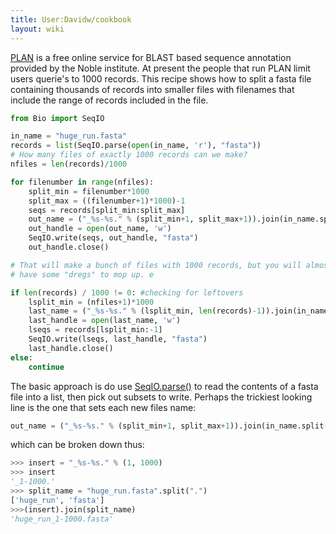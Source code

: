 ```yaml
---
title: User:Davidw/cookbook
layout: wiki
---
```


[PLAN](http://bioinfo.noble.org/plan) is a free online service for BLAST
based sequence annotation provided by the Noble institute. At present
the people that run PLAN limit users querie's to 1000 records. This
recipe shows how to split a fasta file containing thousands of records
into smaller files with filenames that include the range of records
included in the file.

``` python
from Bio import SeqIO

in_name = "huge_run.fasta"
records = list(SeqIO.parse(open(in_name, 'r'), "fasta"))
# How many files of exactly 1000 records can we make?
nfiles = len(records)/1000

for filenumber in range(nfiles):
    split_min = filenumber*1000 
    split_max = ((filenumber+1)*1000)-1
    seqs = records[split_min:split_max]
    out_name = ("_%s-%s." % (split_min+1, split_max+1)).join(in_name.split("."))
    out_handle = open(out_name, 'w')
    SeqIO.write(seqs, out_handle, "fasta")
    out_handle.close()

# That will make a bunch of files with 1000 records, but you will almost always 
# have some "dregs" to mop up. e

if len(records) / 1000 != 0: #checking for leftovers
    lsplit_min = (nfiles+1)*1000
    last_name = ("_%s-%s." % (lsplit_min, len(records)-1)).join(in_name.split("."))
    last_handle = open(last_name, 'w')
    lseqs = records[lsplit_min:-1]
    SeqIO.write(lseqs, last_handle, "fasta")
    last_handle.close()
else:
    continue
```

The basic approach is do use [ SeqIO.parse()](SeqIO "wikilink") to read
the contents of a fasta file into a list, then pick out subsets to
write. Perhaps the trickiest looking line is the one that sets each new
files name:

``` python
out_name = ("_%s-%s." % (split_min+1, split_max+1)).join(in_name.split("."))
```

which can be broken down thus:

``` python
>>> insert = "_%s-%s." % (1, 1000)
>>> insert
'_1-1000.'
>>> split_name = "huge_run.fasta".split(".")
['huge_run', 'fasta']
>>>(insert).join(split_name)
'huge_run_1-1000.fasta'
```

</source>

